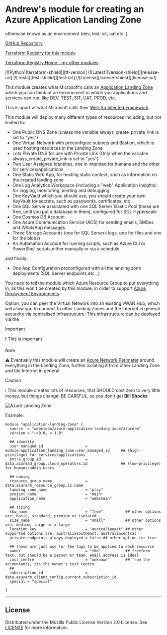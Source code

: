 # Andrew's module for creating an Azure Application Landing Zone
otherwise known as an environment (dev, test, sit, uat etc..)

[GitHub Repository](https://github.com/webstean/azure-application-landing-zone)

[Terraform Registry for this module](https://github.com/webstean/azure-application-landing-zone)

[Terraform Registry Home - my other modules](https://registry.terraform.io/namespaces/webstean)


[![Python][terraform-shield]][tf-version]
[![Latest][version-shield]][release-url]
[![Tests][test-shield]][test-url]
[![License][license-shield]][license-url]
<!-- [![Contributors][contributors-shield]][contributors-url]
[![Forks][forks-shield]][forks-url]
[![Stargazers][stars-shield]][stars-url]
[![Issues][issues-shield]][issues-url] -->

This module creates what Microsoft's calls an [Application Landing Zone](https://learn.microsoft.com/en-us/azure/cloud-adoption-framework/scenarios/app-platform/ready) which you can think of an environment in which you applications and services can run, like DEV, TEST, SIT, UAT, PROD, etc.

This is apart of what Microsoft calls their [Well-Architected Framework](https://learn.microsoft.com/en-us/azure/well-architected/what-is-well-architected-framework).

This module will deploy many different types of resources including, but not limited to:
- One Public DNS Zone (unless the variable always_create_private_link is set to "yes")
- One Virtual Network with preconfigure subnets and Bastion, which is used hosting resources in the Landing Zone
- Lots Private DNS for use with Private LInk (Only when the variable always_create_private_link is set to "yes")
- Two User Assigned Identities, one in intended for humans and the other for services/applications
- One Static Web App, for hosting static contect, such as information on the created landing zone
- One Log Analytics Workspace (including a "web" Application Insights) for logging, monitoring, alerting and debugging 
- One KeyVault which you should use, you should create your own KeyVault for secrets, such as passwords, certificates, etc.
- One SQL Server associated with one SQL Server Elastic Pool (these are free, until you put a database in them), configured for SQL Hyperscale
- One Cosmos DB Account
- One Azure Communication Service (ACS) for sending emails, SMSes and WhatsApp messages
- Three Storage Accounts (one for SQL Servers logs, one for files and one for the blobs)
- An Automation Account for running scripts, such as Azure CLI or PowerShell scripts either manually or via a schedule

and finally:
- One App Configuration preconfigured with all the landing zone deployments (SQL Server endpoints etc...)

You need to tell the module which Azure Resource Group to put everything in, as this won't be created by this module, in order to support [Azure Deployment Environments](https://learn.microsoft.com/en-us/azure/deployment-environments/overview-what-is-azure-deployment-environments)

Option, you can peer the Virtual Network into an existing vWAN Hub, which will allow you to connect to other Landing Zones and the Internet in general securelty via centralised infrastrucutre.
This infrastructure can be deployed via the 

> [!IMPORTANT]
> ❗ This is important 
>

> [!NOTE]
> ⚠️ Eventually this module will create an [Azure Network Perimeter](https://learn.microsoft.com/en-us/azure/private-link/network-security-perimeter-concepts) around everything in the Landing Zone, further isolating it from other Landing Zone and the Internet in general.
>

> [!CAUTION]
> ℹ️ This module creates lots of resources, that SHOULD cost zero to very little money, but things change! BE CAREFUL, so you don't get **Bill Shocks**
>

![Azure Landing Zone](https://learn.microsoft.com/en-us/azure/cloud-adoption-framework/ready/enterprise-scale/media/azure-landing-zone-architecture-diagram-hub-spoke.svg#lightbox)


Example:
```hcl
module "application-landing-zone" {
  source  = "webstean/azure-application-landing-zone/azurerm"
  version = "~>0.0, < 1.0"

  ## identity
  user_managed_id                   = module.application_landing_zone.user_managed_id     ## (high-privilege) for services/applications
  entra_group_id                    = data.azuread_group.cloud_operators.id               ## (low-privilege)  for humans/admin users
  
  ## naming
  resource_group_name               = data.azurerm_resource_group.lz.name
  landing_zone_name                 = "play"
  project_name                      = "main"
  application_name                  = "webstean"
  
  ## sizing
  sku_name                          = "free"          ## other options are: basic, standard, premium or isolated
  size_name                         = "small"         ## other options are: medium, large or x-large
  location_key                      = "australiaeast" ## other supported options are: australiasoutheast, australiacentral
  private_endpoints_always_deployed = false ## other option is: true

  ## these are just use for the tags to be applied to each resource
  owner                             = "tbd"           ## freeform text, but should be a person or team, email address is ideal
  cost_centre                       = "unknown"       ## from the accountants, its the owner's cost centre
  ##
  subscription_id                   = data.azurerm_client_config.current.subscription_id
  special = "special"

}
```
---
## License

Distributed under the Mozilla Public License Version 2.0 License. See [LICENSE](./LICENSE) for more information.
